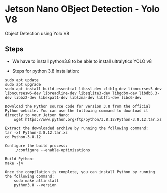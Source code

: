 # Jetson Nano OBject Detection - Yolo V8
 Object Detection using Yolo V8

## Steps

- We have to install python3.8 to be able to install ultralytics YOLO v8

* Steps for python 3.8 installation:

```
sudo apt update
sudo apt upgrade
sudo apt install build-essential libssl-dev zlib1g-dev libncurses5-dev libncursesw5-dev libreadline-dev libsqlite3-dev libgdbm-dev libdb5.3-dev libbz2-dev libexpat1-dev liblzma-dev libffi-dev libc6-dev
```

```
Download the Python source code for version 3.8 from the official Python website. You can use the following command to download it directly to your Jetson Nano:
	wget https://www.python.org/ftp/python/3.8.12/Python-3.8.12.tar.xz

Extract the downloaded archive by running the following command:
tar -xf Python-3.8.12.tar.xz
cd Python-3.8.12
```

```
Configure the build process:
	./configure --enable-optimizations
	 
Build Python:
make -j4

```

```
Once the compilation is complete, you can install Python by running the following command:
	sudo make altinstall
	python3.8 --version
```